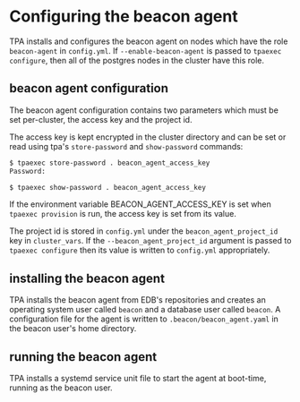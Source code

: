 # Configuring the beacon agent

TPA installs and configures the beacon agent on nodes which have
the role `beacon-agent` in `config.yml`. If `--enable-beacon-agent` is
passed to `tpaexec configure`, then all of the postgres nodes in the
cluster have this role.

## beacon agent configuration

The beacon agent configuration contains two parameters which must be set
per-cluster, the access key and the project id.

The access key is kept encrypted in the cluster directory and can be
set or read using tpa's `store-password` and `show-password` commands:

```bash
$ tpaexec store-password . beacon_agent_access_key
Password:
```

```bash
$ tpaexec show-password . beacon_agent_access_key
```

If the environment variable BEACON_AGENT_ACCESS_KEY is set when `tpaexec
provision` is run, the access key is set from its value.

The project id is stored in `config.yml` under the
`beacon_agent_project_id` key in `cluster_vars`. If the
`--beacon_agent_project_id` argument is passed to `tpaexec configure`
then its value is written to `config.yml` appropriately.

## installing the beacon agent

TPA installs the beacon agent from EDB's repositories and creates an
operating system user called `beacon` and a database user called
`beacon`. A configuration file for the agent is written to
`.beacon/beacon_agent.yaml` in the beacon user's home directory.

## running the beacon agent

TPA installs a systemd service unit file to start the agent at
boot-time, running as the beacon user.
